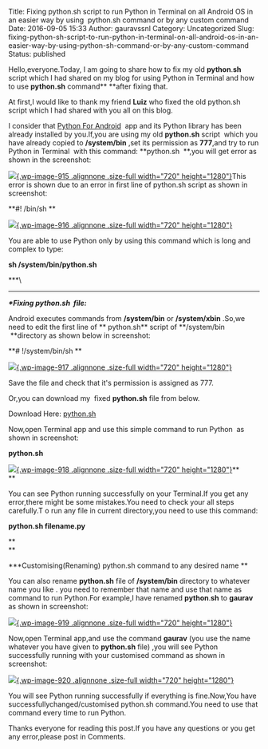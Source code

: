 Title: Fixing python.sh script to run Python in Terminal on all Android OS in an easier way by using  python.sh command or by any custom command
Date: 2016-09-05 15:33
Author: gauravssnl
Category: Uncategorized
Slug: fixing-python-sh-script-to-run-python-in-terminal-on-all-android-os-in-an-easier-way-by-using-python-sh-command-or-by-any-custom-command
Status: published

Hello,everyone.Today, I am going to share how to fix my old **python**.**sh** script which I had shared on my blog for using Python in Terminal and how to use **python.sh** command** **after fixing that.

At first,I would like to thank my friend **Luiz** who fixed the old python.sh script which I had shared with you all on this blog.

I consider that [Python For Android](http://upfile.mobi/bMOYKSKTeaq)  app and its Python library has been already installed by you.If,you are using my old **python.sh** script  which you have already copied to **/system/bin** ,set its permission as **777**,and try to run Python in Terminal  with this command: **python.sh  **,you will get error as shown in the screenshot:

[![](http://gauravssnl.files.wordpress.com/2016/09/screenshot_2016-09-05-11-13-01.png){.wp-image-915 .alignnone .size-full width="720" height="1280"}](http://gauravssnl.files.wordpress.com/2016/09/screenshot_2016-09-05-11-13-01.png)This error is shown due to an error in first line of python.sh script as shown in screenshot:

**\#! /bin/sh **

[![](http://gauravssnl.files.wordpress.com/2016/09/screenshot_2016-09-05-11-13-33.png){.wp-image-916 .alignnone .size-full width="720" height="1280"}](http://gauravssnl.files.wordpress.com/2016/09/screenshot_2016-09-05-11-13-33.png)

You are able to use Python only by using this command which is long and complex to type:

**sh /system/bin/python.sh**

***\
***

***\*Fixing python.sh  file:***

Android executes commands from **/system/bin** or **/system/xbin** .So,we need to edit the first line of ** python.sh** script of **/system/bin  **directory as shown below in screenshot:

**\# !/system/bin/sh **

[![](http://gauravssnl.files.wordpress.com/2016/09/img_20160905_153322.jpg){.wp-image-917 .alignnone .size-full width="720" height="1280"}](http://gauravssnl.files.wordpress.com/2016/09/img_20160905_153322.jpg)

Save the file and check that it's permission is assigned as 777.

Or,you can download my  fixed **python.sh** file from below.

Download Here: [python.sh](http://upfile.mobi/Hw2pJ62c4GY)

Now,open Terminal app and use this simple command to run Python  as shown in screenshot:

**python.sh**

[![](http://gauravssnl.files.wordpress.com/2016/09/screenshot_2016-09-05-11-15-01.png){.wp-image-918 .alignnone .size-full width="720" height="1280"}](http://gauravssnl.files.wordpress.com/2016/09/screenshot_2016-09-05-11-15-01.png)**\
**

You can see Python running successfully on your Terminal.If you get any error,there might be some mistakes.You need to check your all steps carefully.T o run any file in current directory,you need to use this command:

**python.sh filename.py**

**\
**

**\*Customising(Renaming) python.sh command to any desired name **

You can also rename **python.sh** file of **/system/bin** directory to whatever name you like . you need to remember that name and use that name as command to run Python.For example,I have renamed **python**.**sh** to **gaurav** as shown in screenshot:

[![](http://gauravssnl.files.wordpress.com/2016/09/screenshot_2016-09-05-11-16-58.png){.wp-image-919 .alignnone .size-full width="720" height="1280"}](http://gauravssnl.files.wordpress.com/2016/09/screenshot_2016-09-05-11-16-58.png)

Now,open Terminal app,and use the command **gaurav** (you use the name whatever you have given to **python.sh** file) ,you will see Python successfully running with your customised command as shown in screenshot:

[![](http://gauravssnl.files.wordpress.com/2016/09/screenshot_2016-09-05-11-18-00.png){.wp-image-920 .alignnone .size-full width="720" height="1280"}](http://gauravssnl.files.wordpress.com/2016/09/screenshot_2016-09-05-11-18-00.png)

You will see Python running successfully if everything is fine.Now,You have successfullychanged/customised python.sh command.You need to use that command every time to run Python.

Thanks everyone for reading this post.If you have any questions or you get any error,please post in Comments.
